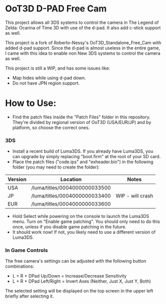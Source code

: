 # OoT3D D-PAD Free Cam

This project allows all 3DS systems to control the camera in The Legend of Zelda: Ocarina of Time 3D with use of the d-pad. It also add c-stick support as well.

This project is a fork of Roberto-Nessy's OoT3D_Standalone_Free_Cam with added d-pad support. Since the d-pad is almost useless in the entire game, I came with this idea to enable non New 3DS systems to control the camera as well.

This project is still a WIP, and has some issues like:

* Map hides while using d-pad down.
* Do not have JPN region support.

# How to Use:
* Find the patch files inside the "Patch Files" folder in this repository. They're divided by regional version of OoT3D (USA/EUR/JP) and by platform, so choose the correct ones.

### 3DS
* Install a recent build of Luma3DS. If you already have Luma3DS, you can upgrade by simply replacing "boot.firm" at the root of your SD card.
* Place the patch files ("code.ips" and "exheader.bin") in the following folder (you may need to create the folder):

| Version | Location | Notes |
|---|---|---|
| USA | /luma/titles/0004000000033500 | |
| JP  | /luma/titles/0004000000033400 | WIP - will crash |
| EUR | /luma/titles/0004000000033600 | |

* Hold Select while powering on the console to launch the Luma3DS menu. Turn on "Enable game patching". You should only need to do this once, unless if you disable game patching in the future.
* It should work now! If not, you likely need to use a different version of Luma3DS.

### In Game Controls
The free camera's settings can be adjusted with the following button combinations:

* L + R + DPad Up/Down = Increase/Decrease Sensitivity
* L + R + DPad Left/Right = Invert Axes (Neither, Just X, Just Y, Both)

The selected setting will be displayed on the top screen in the upper left briefly after selecting it.
